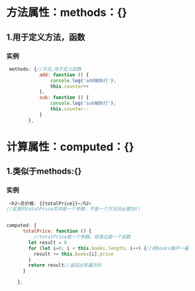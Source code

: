# 方法属性：methods：{}

## 1.用于定义方法，函数



### 实例

```js
 methods: {//方法,用于定义函数
            add: function () {
                console.log('add被执行');
                this.counter++
            },
            sub: function () {
                console.log('sub被执行');
                this.counter--
            }
        },
```

# 计算属性：computed：{}

## 1.类似于methods:{}

### 实例

```js
 <h2>总价格: {{totalPrice}}</h2>
//这里的totalPrice实则是一个参数，不是一个方法没必要加()


computed: {
      totalPrice: function () {
          //totalPrice是一个参数，他里边是一个函数
        let result = 0
        for (let i=0; i < this.books.length; i++) {//把books循环一遍
          result += this.books[i].price
        }
        return result//返回出来遍历的
      }

    },
```

